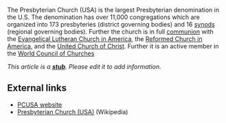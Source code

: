 The Presbyterian Church (USA) is the largest Presbyterian
denomination in the U.S. The denomination has over 11,000
congregations which are organized into 173 presbyteries (district
governing bodies) and 16
[synods](index.php?title=Synod&action=edit&redlink=1 "Synod (page does not exist)")
(regional governing bodies). Further the church is in full
[communion](Communion "Communion") with the
[Evangelical Lutheran Church in America](index.php?title=Evangelical_Lutheran_Church_in_America&action=edit&redlink=1 "Evangelical Lutheran Church in America (page does not exist)"),
the
[Reformed Church in America](index.php?title=Reformed_Church_in_America&action=edit&redlink=1 "Reformed Church in America (page does not exist)"),
and the
[United Church of Christ](index.php?title=United_Church_of_Christ&action=edit&redlink=1 "United Church of Christ (page does not exist)").
Further it is an active member in the
[World Council of Churches](http://en.wikipedia.org/wiki/World_Council_of_Churches "w:World Council of Churches")

*This article is a **[stub](http://www.theopedia.com/Category:Theopedia_stubs "Category:Theopedia stubs")**. Please edit it to add information.*
## External links

-   [PCUSA website](http://pcusa.org/)
-   [Presbyterian Church (USA)](http://en.wikipedia.org/wiki/Presbyterian_Church_(USA) "w:Presbyterian Church (USA)")
    (Wikipedia)



